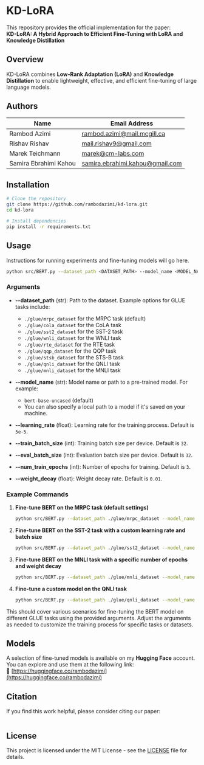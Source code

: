 # KD-LoRA

This repository provides the official implementation for the paper:  
**KD-LoRA: A Hybrid Approach to Efficient Fine-Tuning with LoRA and Knowledge Distillation**

## Overview  
KD-LoRA combines **Low-Rank Adaptation (LoRA)** and **Knowledge Distillation** to enable lightweight, effective, and efficient fine-tuning of large language models.

## Authors  

| Name            | Email Address              |
|-----------------|----------------------------|
| Rambod Azimi    | rambod.azimi@mail.mcgill.ca     |
| Rishav Rishav   | mail.rishav9@gmail.com     |
| Marek Teichmann   | marek@cm-labs.com     |
| Samira Ebrahimi Kahou  | samira.ebrahimi.kahou@gmail.com     |


## Installation  
```bash
# Clone the repository
git clone https://github.com/rambodazimi/kd-lora.git
cd kd-lora

# Install dependencies
pip install -r requirements.txt
```

## Usage  
Instructions for running experiments and fine-tuning models will go here.
```bash
python src/BERT.py --dataset_path <DATASET_PATH> --model_name <MODEL_NAME> --learning_rate <LEARNING_RATE> --train_batch_size <TRAIN_BATCH_SIZE> --eval_batch_size <EVAL_BATCH_SIZE> --num_train_epochs <NUM_TRAIN_EPOCHS> --weight_decay <WEIGHT_DECAY>
```

### Arguments

- **--dataset_path** (str): Path to the dataset. Example options for GLUE tasks include:
  - `./glue/mrpc_dataset` for the MRPC task (default)
  - `./glue/cola_dataset` for the CoLA task
  - `./glue/sst2_dataset` for the SST-2 task
  - `./glue/wnli_dataset` for the WNLI task
  - `./glue/rte_dataset` for the RTE task
  - `./glue/qqp_dataset` for the QQP task
  - `./glue/stsb_dataset` for the STS-B task
  - `./glue/qnli_dataset` for the QNLI task
  - `./glue/mnli_dataset` for the MNLI task
  
- **--model_name** (str): Model name or path to a pre-trained model. For example:
  - `bert-base-uncased` (default)
  - You can also specify a local path to a model if it's saved on your machine.

- **--learning_rate** (float): Learning rate for the training process. Default is `5e-5`.

- **--train_batch_size** (int): Training batch size per device. Default is `32`.

- **--eval_batch_size** (int): Evaluation batch size per device. Default is `32`.

- **--num_train_epochs** (int): Number of epochs for training. Default is `3`.

- **--weight_decay** (float): Weight decay rate. Default is `0.01`.

### Example Commands

1. **Fine-tune BERT on the MRPC task (default settings)**

    ```bash
    python src/BERT.py --dataset_path ./glue/mrpc_dataset --model_name bert-base-uncased
    ```

2. **Fine-tune BERT on the SST-2 task with a custom learning rate and batch size**

    ```bash
    python src/BERT.py --dataset_path ./glue/sst2_dataset --model_name bert-base-uncased --learning_rate 3e-5 --train_batch_size 16 --eval_batch_size 16
    ```

3. **Fine-tune BERT on the MNLI task with a specific number of epochs and weight decay**

    ```bash
    python src/BERT.py --dataset_path ./glue/mnli_dataset --model_name bert-base-uncased --num_train_epochs 5 --weight_decay 0.02
    ```

4. **Fine-tune a custom model on the QNLI task**

    ```bash
    python src/BERT.py --dataset_path ./glue/qnli_dataset --model_name <path/to/custom_model> --learning_rate 2e-5
    ```

This should cover various scenarios for fine-tuning the BERT model on different GLUE tasks using the provided arguments. Adjust the arguments as needed to customize the training process for specific tasks or datasets.

## Models  
A selection of fine-tuned models is available on my **Hugging Face** account. You can explore and use them at the following link:  
🔗 [https://huggingface.co/rambodazimi](https://huggingface.co/rambodazimi)


## Citation  
If you find this work helpful, please consider citing our paper:
```bibtex
```

## License  
This project is licensed under the MIT License - see the [LICENSE](LICENSE) file for details.
